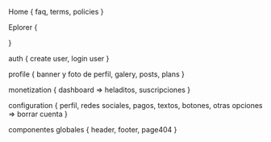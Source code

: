 Home {
  faq,
  terms,
  policies
}

Eplorer {

}

auth {
  create user,
  login user
}

profile {
  banner y foto de perfil,
  galery,
  posts,
  plans
}

monetization {
  dashboard => heladitos, suscripciones
}

configuration {
  perfil,
  redes sociales,
  pagos,
  textos,
  botones,
  otras opciones => borrar cuenta
}

componentes globales {
  header,
  footer,
  page404
}

